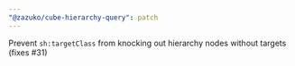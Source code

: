 ```yaml
---
"@zazuko/cube-hierarchy-query": patch
---
```


Prevent `sh:targetClass` from knocking out hierarchy nodes without targets (fixes #31)
